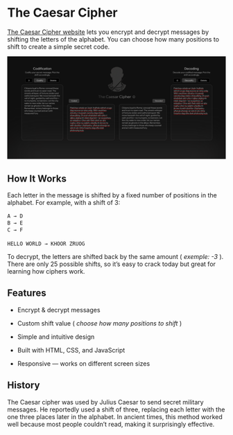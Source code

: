 # **The Caesar Cipher**
[The Caesar Cipher website](https://loremispum2k8.github.io/The-Caesar-Cipher/) lets you encrypt and decrypt messages by shifting the letters of the alphabet. You can choose how many positions to shift to create a simple secret code.

![Desktop](screenshott.png)

## **How It Works**
Each letter in the message is shifted by a fixed number of positions in the alphabet.
For example, with a shift of 3:

```
A → D  
B → E  
C → F

HELLO WORLD → KHOOR ZRUOG
```
To decrypt, the letters are shifted back by the same amount ( _exemple: -3_ ).
There are only 25 possible shifts, so it’s easy to crack today but great for learning how ciphers work.

## **Features**

- Encrypt & decrypt messages
 
- Custom shift value ( _choose how many positions to shift_ )
 
- Simple and intuitive design
 
- Built with HTML, CSS, and JavaScript
 
- Responsive — works on different screen sizes

## **History**

The Caesar cipher was used by Julius Caesar to send secret military messages.
He reportedly used a shift of three, replacing each letter with the one three places later in the alphabet.
In ancient times, this method worked well because most people couldn’t read, making it surprisingly effective.
